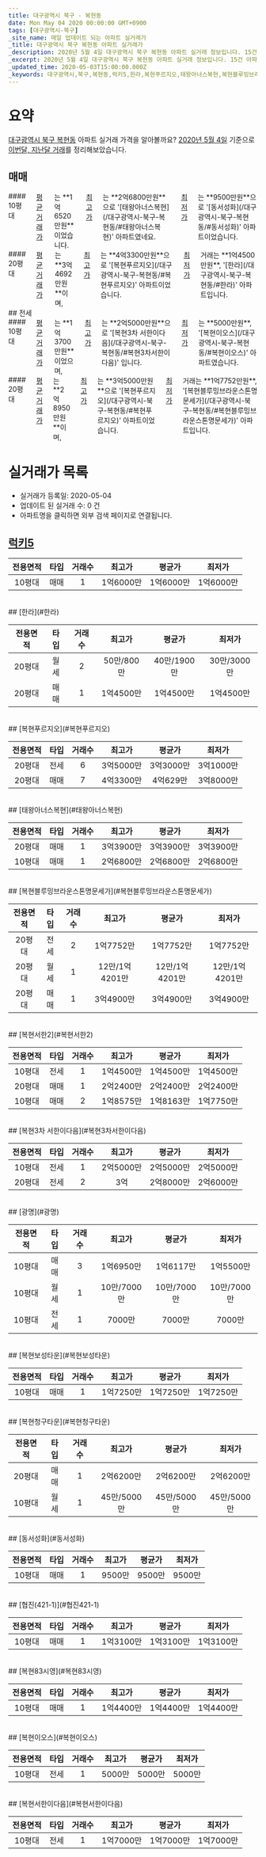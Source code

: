 ```yaml
---
title: 대구광역시 북구 - 복현동
date: Mon May 04 2020 00:00:00 GMT+0900
tags: [대구광역시-북구]
_site_name: 매일 업데이트 되는 아파트 실거래가
_title: 대구광역시 북구 복현동 아파트 실거래가
_description: 2020년 5월 4일 대구광역시 북구 복현동 아파트 실거래 정보입니다. 15건 아파트 정보가 있습니다.
_excerpt: 2020년 5월 4일 대구광역시 북구 복현동 아파트 실거래 정보입니다. 15건 아파트 정보가 있습니다.
_updated_time: 2020-05-03T15:00:00.000Z
_keywords: 대구광역시,북구,복현동,럭키5,한라,복현푸르지오,태왕아너스복현,복현블루밍브라운스톤명문세가,복현서한2,복현3차 서한이다음,광명,복현보성타운,복현청구타운,동서성화,협진(421-1),복현83시영,복현이오스,복현서한이다음
---
```





# 요약
<ins>대구광역시 북구 복현동</ins> 아파트 실거래 가격을 알아볼까요? <ins>2020년 5월 4일</ins> 기준으로 <ins>이번달, 지난달 거래</ins>를 정리해보았습니다.

## 매매
<div class="container">
<div class="six columns" markdown="1">
#### 10평대
<ins>평균 거래가</ins>는 **1억6520만원**이었습니다. <ins>최고가</ins>는 **2억6800만원**으로 '[태왕아너스복현](/대구광역시-북구-복현동/#태왕아너스복현)' 아파트였네요. <ins>최저가</ins>는 **9500만원**으로 '[동서성화](/대구광역시-북구-복현동/#동서성화)' 아파트이었습니다.
</div>
<div class="six columns" markdown="1">
#### 20평대
<ins>평균 거래가</ins>는 **3억4692만원**이며, <ins>최고가</ins>는 **4억3300만원**으로 '[복현푸르지오](/대구광역시-북구-복현동/#복현푸르지오)' 아파트이었습니다. <ins>최저가</ins> 거래는 **1억4500만원**, '[한라](/대구광역시-북구-복현동/#한라)' 아파트입니다.
</div>
</div>
## 전세
<div class="container">
<div class="six columns" markdown="1">
#### 10평대
<ins>평균 거래가</ins>는 **1억3700만원**이었으며, <ins>최고가</ins>는 **2억5000만원**으로 '[복현3차 서한이다음](/대구광역시-북구-복현동/#복현3차서한이다음)' 입니다. <ins>최저가</ins>는 **5000만원**, '[복현이오스](/대구광역시-북구-복현동/#복현이오스)' 아파트였습니다.
</div>
<div class="six columns" markdown="1">
#### 20평대
<ins>평균 거래가</ins>는 **2억8950만원**이며, <ins>최고가</ins>는 **3억5000만원**으로 '[복현푸르지오](/대구광역시-북구-복현동/#복현푸르지오)' 아파트이었습니다. <ins>최저가</ins> 거래는 **1억7752만원**, '[복현블루밍브라운스톤명문세가](/대구광역시-북구-복현동/#복현블루밍브라운스톤명문세가)' 아파트입니다.
</div>
</div>



# 실거래가 목록
- 실거래가 등록일: 2020-05-04
- 업데이트 된 실거래 수: 0 건
- 아파트명을 클릭하면 외부 검색 페이지로 연결됩니다.

## [럭키5](#럭키5)

|전용면적|타입|거래수|최고가|평균가|최저가|
|:---:|:---:|:---:|:---:|:---:|:---:|
|10평대|<span class="deal-type-1">매매</span>|1|1억6000만|1억6000만|1억6000만|

<br/>
## [한라](#한라)

|전용면적|타입|거래수|최고가|평균가|최저가|
|:---:|:---:|:---:|:---:|:---:|:---:|
|20평대|<span class="deal-type-3">월세</span>|2|50만/800만|40만/1900만|30만/3000만|
|20평대|<span class="deal-type-1">매매</span>|1|1억4500만|1억4500만|1억4500만|

<br/>
## [복현푸르지오](#복현푸르지오)

|전용면적|타입|거래수|최고가|평균가|최저가|
|:---:|:---:|:---:|:---:|:---:|:---:|
|20평대|<span class="deal-type-2">전세</span>|6|3억5000만|3억3000만|3억1000만|
|20평대|<span class="deal-type-1">매매</span>|7|4억3300만|4억629만|3억8000만|

<br/>
## [태왕아너스복현](#태왕아너스복현)

|전용면적|타입|거래수|최고가|평균가|최저가|
|:---:|:---:|:---:|:---:|:---:|:---:|
|20평대|<span class="deal-type-1">매매</span>|1|3억3900만|3억3900만|3억3900만|
|10평대|<span class="deal-type-1">매매</span>|1|2억6800만|2억6800만|2억6800만|

<br/>
## [복현블루밍브라운스톤명문세가](#복현블루밍브라운스톤명문세가)

|전용면적|타입|거래수|최고가|평균가|최저가|
|:---:|:---:|:---:|:---:|:---:|:---:|
|20평대|<span class="deal-type-2">전세</span>|2|1억7752만|1억7752만|1억7752만|
|20평대|<span class="deal-type-3">월세</span>|1|12만/1억4201만|12만/1억4201만|12만/1억4201만|
|20평대|<span class="deal-type-1">매매</span>|1|3억4900만|3억4900만|3억4900만|

<br/>
## [복현서한2](#복현서한2)

|전용면적|타입|거래수|최고가|평균가|최저가|
|:---:|:---:|:---:|:---:|:---:|:---:|
|10평대|<span class="deal-type-2">전세</span>|1|1억4500만|1억4500만|1억4500만|
|20평대|<span class="deal-type-1">매매</span>|1|2억2400만|2억2400만|2억2400만|
|10평대|<span class="deal-type-1">매매</span>|2|1억8575만|1억8163만|1억7750만|

<br/>
## [복현3차 서한이다음](#복현3차서한이다음)

|전용면적|타입|거래수|최고가|평균가|최저가|
|:---:|:---:|:---:|:---:|:---:|:---:|
|10평대|<span class="deal-type-2">전세</span>|1|2억5000만|2억5000만|2억5000만|
|20평대|<span class="deal-type-2">전세</span>|2|3억|2억8000만|2억6000만|

<br/>
## [광명](#광명)

|전용면적|타입|거래수|최고가|평균가|최저가|
|:---:|:---:|:---:|:---:|:---:|:---:|
|10평대|<span class="deal-type-1">매매</span>|3|1억6950만|1억6117만|1억5500만|
|10평대|<span class="deal-type-3">월세</span>|1|10만/7000만|10만/7000만|10만/7000만|
|10평대|<span class="deal-type-2">전세</span>|1|7000만|7000만|7000만|

<br/>
## [복현보성타운](#복현보성타운)

|전용면적|타입|거래수|최고가|평균가|최저가|
|:---:|:---:|:---:|:---:|:---:|:---:|
|10평대|<span class="deal-type-1">매매</span>|1|1억7250만|1억7250만|1억7250만|

<br/>
## [복현청구타운](#복현청구타운)

|전용면적|타입|거래수|최고가|평균가|최저가|
|:---:|:---:|:---:|:---:|:---:|:---:|
|20평대|<span class="deal-type-1">매매</span>|1|2억6200만|2억6200만|2억6200만|
|10평대|<span class="deal-type-3">월세</span>|1|45만/5000만|45만/5000만|45만/5000만|

<br/>
## [동서성화](#동서성화)

|전용면적|타입|거래수|최고가|평균가|최저가|
|:---:|:---:|:---:|:---:|:---:|:---:|
|10평대|<span class="deal-type-1">매매</span>|1|9500만|9500만|9500만|

<br/>
## [협진(421-1)](#협진421-1)

|전용면적|타입|거래수|최고가|평균가|최저가|
|:---:|:---:|:---:|:---:|:---:|:---:|
|10평대|<span class="deal-type-1">매매</span>|1|1억3100만|1억3100만|1억3100만|

<br/>
## [복현83시영](#복현83시영)

|전용면적|타입|거래수|최고가|평균가|최저가|
|:---:|:---:|:---:|:---:|:---:|:---:|
|10평대|<span class="deal-type-1">매매</span>|1|1억4400만|1억4400만|1억4400만|

<br/>
## [복현이오스](#복현이오스)

|전용면적|타입|거래수|최고가|평균가|최저가|
|:---:|:---:|:---:|:---:|:---:|:---:|
|10평대|<span class="deal-type-2">전세</span>|1|5000만|5000만|5000만|

<br/>
## [복현서한이다음](#복현서한이다음)

|전용면적|타입|거래수|최고가|평균가|최저가|
|:---:|:---:|:---:|:---:|:---:|:---:|
|10평대|<span class="deal-type-2">전세</span>|1|1억7000만|1억7000만|1억7000만|

<br/>



